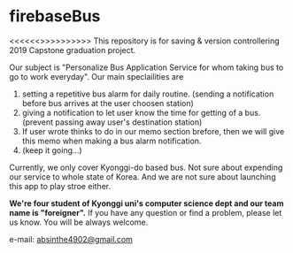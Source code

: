 # firebaseBus

<<<<<<<on going project>>>>>>>>>>>
This repository is for saving & version controllering 2019 Capstone graduation project.

Our subject is "Personalize Bus Application Service for whom taking bus to go to work everyday".
Our main speclailities are 
1. setting a repetitive bus alarm for daily routine. (sending a notification before bus arrives at the user choosen station)
2. giving a notification to let user know the time for  getting of a bus. (prevent passing away user's destination station)
3. If user wrote thinks to do in our memo section brefore, then we will give this memo when making a bus alarm notification. 
4. (keep it going...)


Currently, we only cover Kyonggi-do based bus. Not sure about expending our service to whole state of Korea.
And we are not sure about launching this app to play stroe either. 




**We're four student of Kyonggi uni's computer science dept and our team name is "foreigner".**
If you have any question or find a problem, please let us know. You will be always welcome.

e-mail: absinthe4902@gmail.com
